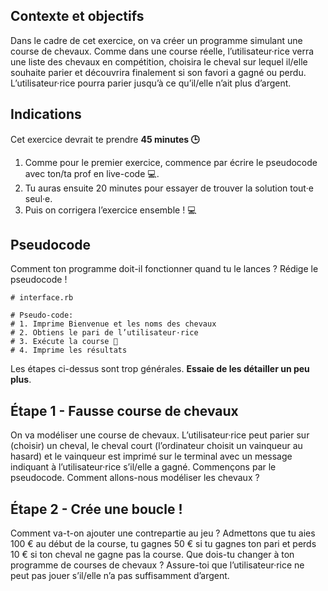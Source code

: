 Contexte et objectifs
---------------------

Dans le cadre de cet exercice, on va créer un programme simulant une
course de chevaux. Comme dans une course réelle, l’utilisateur·rice
verra une liste des chevaux en compétition, choisira le cheval sur
lequel il/elle souhaite parier et découvrira finalement si son favori a
gagné ou perdu. L’utilisateur·rice pourra parier jusqu’à ce qu’il/elle
n’ait plus d’argent.

Indications
-----------

Cet exercice devrait te prendre **45 minutes 🕒**

1.  Comme pour le premier exercice, commence par écrire le pseudocode
    avec ton/ta prof en live-code 💻.
2.  Tu auras ensuite 20 minutes pour essayer de trouver la solution
    tout·e seul·e.
3.  Puis on corrigera l’exercice ensemble ! 💻

Pseudocode
----------

Comment ton programme doit-il fonctionner quand tu le lances ? Rédige le
pseudocode !

``` {.ruby}
# interface.rb

# Pseudo-code:
# 1. Imprime Bienvenue et les noms des chevaux
# 2. Obtiens le pari de l’utilisateur·rice
# 3. Exécute la course 🐴
# 4. Imprime les résultats
```

Les étapes ci-dessus sont trop générales. **Essaie de les détailler un
peu plus**.

Étape 1 - Fausse course de chevaux
----------------------------------

On va modéliser une course de chevaux. L’utilisateur·rice peut parier
sur (choisir) un cheval, le cheval court (l’ordinateur choisit un
vainqueur au hasard) et le vainqueur est imprimé sur le terminal avec un
message indiquant à l’utilisateur·rice s’il/elle a gagné. Commençons par
le pseudocode. Comment allons-nous modéliser les chevaux ?

Étape 2 - Crée une boucle !
---------------------------

Comment va-t-on ajouter une contrepartie au jeu ? Admettons que tu aies
100 € au début de la course, tu gagnes 50 € si tu gagnes ton pari et
perds 10 € si ton cheval ne gagne pas la course. Que dois-tu changer à
ton programme de courses de chevaux ? Assure-toi que l’utilisateur·rice
ne peut pas jouer s’il/elle n’a pas suffisamment d’argent.
